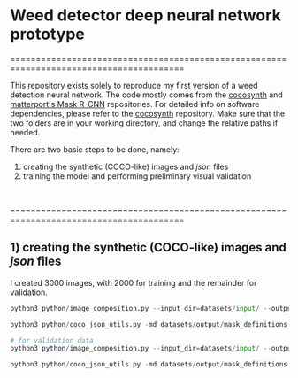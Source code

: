 # Weed detector deep neural network prototype 

========================================================================================

This repository exists solely to reproduce my first version of a weed detection neural network. The code mostly comes from the [cocosynth](https://github.com/akTwelve/cocosynth) and [matterport's Mask R-CNN](https://github.com/matterport/Mask_RCNN) repositories. For detailed info on software dependencies, please refer to the [cocosynth](https://github.com/akTwelve/cocosynth) repository. Make sure that the two folders are in your working directory, and change the relative paths if needed. 

There are two basic steps to be done, namely: 

1) creating the synthetic (COCO-like) images and *json* files  
2) training the model and performing preliminary visual validation 


<br/>


========================================================================================

## 1) creating the synthetic (COCO-like) images and *json* files


I created 3000 images, with 2000 for training and the remainder for validation.

```python
python3 python/image_composition.py --input_dir=datasets/input/ --output_dir=datasets/output/ --count=2000 --width=1080 --height=1080

python3 python/coco_json_utils.py -md datasets/output/mask_definitions.json -di datasets/output/dataset_info.json

# for validation data
python3 python/image_composition.py --input_dir=datasets/input/ --output_dir=datasets/output/val/ --count=1000 --width=1080 --height=1080

python3 python/coco_json_utils.py -md datasets/output/mask_definitions.json -di datasets/output/dataset_info.json

```


